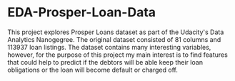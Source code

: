 # EDA-Prosper-Loan-Data
This project explores Prosper Loans dataset as part of the Udacity's Data Analytics Nanogegree. The original dataset consisted of 81 columns and 113937 loan listings. The dataset contains many interesting variables, however, for the purpose of this project my main interest is to find features that could help to predict if the debtors will be able keep their loan obligations or the loan will become default or charged off. 
